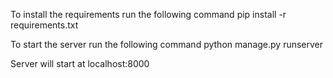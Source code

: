 To install the requirements run the following command
pip install -r requirements.txt

To start the server run the following command
python manage.py runserver

Server will start at localhost:8000